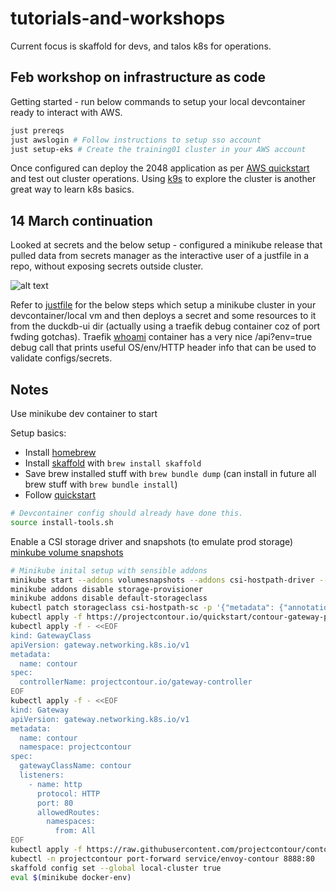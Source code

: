 # tutorials-and-workshops

Current focus is skaffold for devs, and talos k8s for operations.

## Feb workshop on infrastructure as code

Getting started - run below commands to setup your local devcontainer ready to interact with AWS.

```bash
just prereqs
just awslogin # Follow instructions to setup sso account
just setup-eks # Create the training01 cluster in your AWS account
```

Once configured can deploy the 2048 application as per [AWS quickstart](https://docs.aws.amazon.com/eks/latest/userguide/quickstart.html#_deploy_the_2048_game_sample_application) and test out cluster operations. Using [k9s](https://k9scli.io) to explore the cluster is another great way to learn k8s basics.

## 14 March continuation

Looked at secrets and the below setup - configured a minikube release that pulled data from secrets manager as the interactive user of a justfile in a repo, without exposing secrets outside cluster.

![alt text](image.png)

Refer to [justfile](./justfile) for the below steps which setup a minikube cluster in your devcontainer/local vm and then deploys a secret and some resources to it from the duckdb-ui dir (actually using a traefik debug container coz of port fwding gotchas). Traefik [whoami](https://github.com/traefik/whoami) container has a very nice /api?env=true debug call that prints useful OS/env/HTTP header info that can be used to validate configs/secrets.

## Notes

Use minikube dev container to start

Setup basics:

- Install [homebrew](https://brew.sh)
- Install [skaffold](https://skaffold.dev) with `brew install skaffold`
- Save brew installed stuff with `brew bundle dump` (can install in future all brew stuff with `brew bundle install`)
- Follow [quickstart](https://skaffold.dev/docs/quickstart/)

```bash
# Devcontainer config should already have done this.
source install-tools.sh
```

Enable a CSI storage driver and snapshots (to emulate prod storage)
[minkube volume snapshots](https://minikube.sigs.k8s.io/docs/tutorials/volume_snapshots_and_csi/)

```bash
# Minikube inital setup with sensible addons
minikube start --addons volumesnapshots --addons csi-hostpath-driver --cpus no-limit --memory no-limit
minikube addons disable storage-provisioner
minikube addons disable default-storageclass
kubectl patch storageclass csi-hostpath-sc -p '{"metadata": {"annotations":{"storageclass.kubernetes.io/is-default-class":"true"}}}'
kubectl apply -f https://projectcontour.io/quickstart/contour-gateway-provisioner.yaml
kubectl apply -f - <<EOF
kind: GatewayClass
apiVersion: gateway.networking.k8s.io/v1
metadata:
  name: contour
spec:
  controllerName: projectcontour.io/gateway-controller
EOF
kubectl apply -f - <<EOF
kind: Gateway
apiVersion: gateway.networking.k8s.io/v1
metadata:
  name: contour
  namespace: projectcontour
spec:
  gatewayClassName: contour
  listeners:
    - name: http
      protocol: HTTP
      port: 80
      allowedRoutes:
        namespaces:
          from: All
EOF
kubectl apply -f https://raw.githubusercontent.com/projectcontour/contour/main/examples/example-workload/gatewayapi/kuard/kuard.yaml
kubectl -n projectcontour port-forward service/envoy-contour 8888:80
skaffold config set --global local-cluster true
eval $(minikube docker-env)
```

